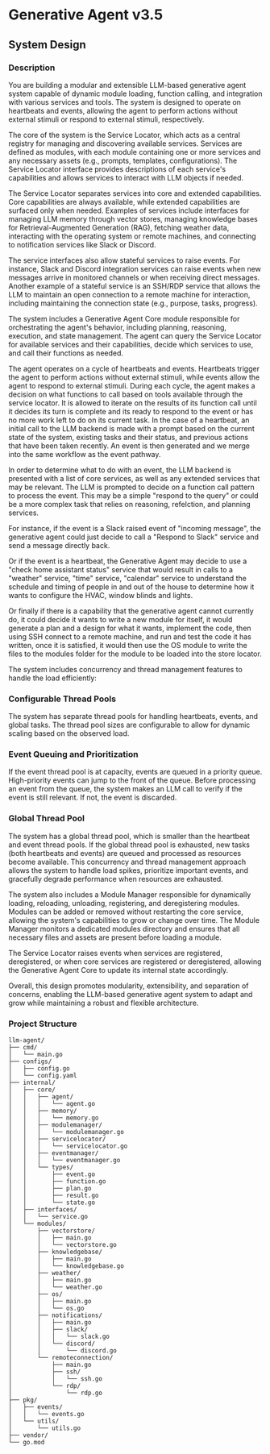 # Generative Agent v3.5

## System Design

### Description

You are building a modular and extensible LLM-based generative agent system capable of dynamic module loading, function calling, and integration with various services and tools. The system is designed to operate on heartbeats and events, allowing the agent to perform actions without external stimuli or respond to external stimuli, respectively.

The core of the system is the Service Locator, which acts as a central registry for managing and discovering available services. Services are defined as modules, with each module containing one or more services and any necessary assets (e.g., prompts, templates, configurations). The Service Locator interface provides descriptions of each service's capabilities and allows services to interact with LLM objects if needed.

The Service Locator separates services into core and extended capabilities. Core capabilities are always available, while extended capabilities are surfaced only when needed. Examples of services include interfaces for managing LLM memory through vector stores, managing knowledge bases for Retrieval-Augmented Generation (RAG), fetching weather data, interacting with the operating system or remote machines, and connecting to notification services like Slack or Discord.

The service interfaces also allow stateful services to raise events. For instance, Slack and Discord integration services can raise events when new messages arrive in monitored channels or when receiving direct messages. Another example of a stateful service is an SSH/RDP service that allows the LLM to maintain an open connection to a remote machine for interaction, including maintaining the connection state (e.g., purpose, tasks, progress).

The system includes a Generative Agent Core module responsible for orchestrating the agent's behavior, including planning, reasoning, execution, and state management. The agent can query the Service Locator for available services and their capabilities, decide which services to use, and call their functions as needed.

The agent operates on a cycle of heartbeats and events. Heartbeats trigger the agent to perform actions without external stimuli, while events allow the agent to respond to external stimuli. During each cycle, the agent makes a decision on what functions to call based on tools available through the service locator. It is allowed to iterate on the results of its function call until it decides its turn is complete and its ready to respond to the event or has no more work left to do on its current task. In the case of a heartbeat, an initial call to the LLM backend is made with a prompt based on the current state of the system, existing tasks and their status, and previous actions that have been taken recently. An event is then generated and we merge into the same workflow as the event pathway.

In order to determine what to do with an event, the LLM backend is presented with a list of core services, as well as any extended services that may be relevant. The LLM is prompted to decide on a function call pattern to process the event. This may be a simple "respond to the query" or could be a more complex task that relies on reasoning, refelction, and planning services.

For instance, if the event is a Slack raised event of "incoming message", the generative agent could just decide to call a "Respond to Slack" service and send a message directly back.

Or if the event is a heartbeat, the Generative Agent may decide to use a "check home assistant status" service that would result in calls to a "weather" service, "time" service, "calendar" service to understand the schedule and timing of people in and out of the house to determine how it wants to configure the HVAC, window blinds and lights.

Or finally if there is a capability that the generative agent cannot currently do, it could decide it wants to write a new module for itself, it would generate a plan and a design for what it wants, implement the code, then using SSH connect to a remote machine, and run and test the code it has written, once it is satisfied, it would then use the OS module to write the files to the modules folder for the module to be loaded into the store locator.

The system includes concurrency and thread management features to handle the load efficiently:

### Configurable Thread Pools

The system has separate thread pools for handling heartbeats, events, and global tasks. The thread pool sizes are configurable to allow for dynamic scaling based on the observed load.

### Event Queuing and Prioritization

If the event thread pool is at capacity, events are queued in a priority queue. High-priority events can jump to the front of the queue. Before processing an event from the queue, the system makes an LLM call to verify if the event is still relevant. If not, the event is discarded.

### Global Thread Pool

The system has a global thread pool, which is smaller than the heartbeat and event thread pools. If the global thread pool is exhausted, new tasks (both heartbeats and events) are queued and processed as resources become available. This concurrency and thread management approach allows the system to handle load spikes, prioritize important events, and gracefully degrade performance when resources are exhausted.

The system also includes a Module Manager responsible for dynamically loading, reloading, unloading, registering, and deregistering modules. Modules can be added or removed without restarting the core service, allowing the system's capabilities to grow or change over time. The Module Manager monitors a dedicated modules directory and ensures that all necessary files and assets are present before loading a module.

The Service Locator raises events when services are registered, deregistered, or when core services are registered or deregistered, allowing the Generative Agent Core to update its internal state accordingly.

Overall, this design promotes modularity, extensibility, and separation of concerns, enabling the LLM-based generative agent system to adapt and grow while maintaining a robust and flexible architecture.

### **Project Structure**

```
llm-agent/
├── cmd/
│   └── main.go
├── configs/
│   ├── config.go
│   └── config.yaml
├── internal/
│   ├── core/
│   │   ├── agent/
│   │   │   └── agent.go
│   │   ├── memory/
│   │   │   └── memory.go
│   │   ├── modulemanager/
│   │   │   └── modulemanager.go
│   │   ├── servicelocator/
│   │   │   └── servicelocator.go
│   │   ├── eventmanager/
│   │   │   └── eventmanager.go
│   │   └── types/
│   │       ├── event.go
│   │       ├── function.go
│   │       ├── plan.go
│   │       ├── result.go
│   │       └── state.go
│   ├── interfaces/
│   │   └── service.go
│   └── modules/
│       ├── vectorstore/
│       │   ├── main.go
│       │   └── vectorstore.go
│       ├── knowledgebase/
│       │   ├── main.go
│       │   └── knowledgebase.go
│       ├── weather/
│       │   ├── main.go
│       │   └── weather.go
│       ├── os/
│       │   ├── main.go
│       │   └── os.go
│       ├── notifications/
│       │   ├── main.go
│       │   ├── slack/
│       │   │   └── slack.go
│       │   └── discord/
│       │       └── discord.go
│       └── remoteconnection/
│           ├── main.go
│           ├── ssh/
│           │   └── ssh.go
│           └── rdp/
│               └── rdp.go
├── pkg/
│   ├── events/
│   │   └── events.go
│   └── utils/
│       └── utils.go
├── vendor/
└── go.mod
```
